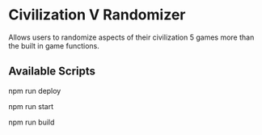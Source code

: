 # Civilization V Randomizer

Allows users to randomize aspects of their civilization 5 games more than the built in game functions.

## Available Scripts

npm run deploy

npm run start

npm run build
